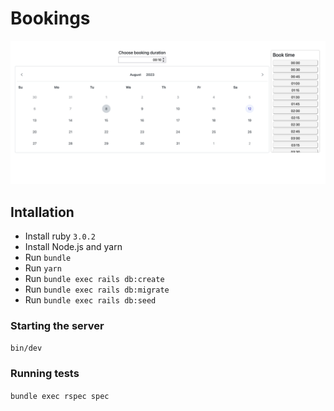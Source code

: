 # Bookings

![ShowCase](./ui_showcase.png)

## Intallation
- Install ruby `3.0.2`
- Install Node.js and yarn
- Run `bundle`
- Run `yarn`
- Run `bundle exec rails db:create`
- Run `bundle exec rails db:migrate`
- Run `bundle exec rails db:seed`

### Starting the server

`bin/dev`

### Running tests

`bundle exec rspec spec`
